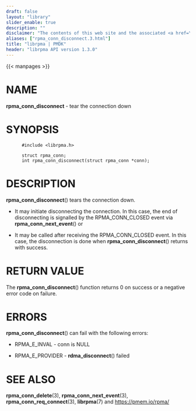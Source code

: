 ```yaml
---
draft: false
layout: "library"
slider_enable: true
description: ""
disclaimer: "The contents of this web site and the associated <a href=\"https://github.com/pmem\">GitHub repositories</a> are BSD-licensed open source."
aliases: ["rpma_conn_disconnect.3.html"]
title: "librpma | PMDK"
header: "librpma API version 1.3.0"
---
```

{{< manpages >}}

[comment]: <> (SPDX-License-Identifier: BSD-3-Clause)
[comment]: <> (Copyright 2020-2023, Intel Corporation)

# NAME

**rpma_conn_disconnect** - tear the connection down

# SYNOPSIS

          #include <librpma.h>

          struct rpma_conn;
          int rpma_conn_disconnect(struct rpma_conn *conn);

# DESCRIPTION

**rpma_conn_disconnect**() tears the connection down.

-   It may initiate disconnecting the connection. In this case, the end
    of disconnecting is signalled by the RPMA_CONN_CLOSED event via
    **rpma_conn_next_event**() or

-   It may be called after receiving the RPMA_CONN_CLOSED event. In this
    case, the disconnection is done when **rpma_conn_disconnect**()
    returns with success.

# RETURN VALUE

The **rpma_conn_disconnect**() function returns 0 on success or a
negative error code on failure.

# ERRORS

**rpma_conn_disconnect**() can fail with the following errors:

-   RPMA_E\_INVAL - conn is NULL

-   RPMA_E\_PROVIDER - **rdma_disconnect**() failed

# SEE ALSO

**rpma_conn_delete**(3), **rpma_conn_next_event**(3),
**rpma_conn_req_connect**(3), **librpma**(7) and https://pmem.io/rpma/
